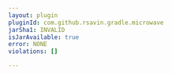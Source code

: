 ```yaml
---
layout: plugin
pluginId: com.github.rsavin.gradle.microwave
jarSha1: INVALID
isJarAvailable: true
error: NONE
violations: []

---
```

